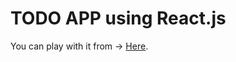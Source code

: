 # TODO APP using React.js

You can play with it from -> [Here](https://AitorSantaeugenia.github.io/todolist).